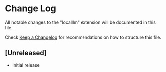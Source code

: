 # Change Log

All notable changes to the "localllm" extension will be documented in this file.

Check [Keep a Changelog](http://keepachangelog.com/) for recommendations on how to structure this file.

## [Unreleased]

- Initial release
